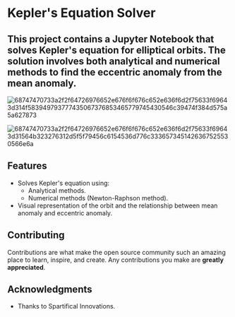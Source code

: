 # Kepler's Equation Solver

 ## This project contains a Jupyter Notebook that solves Kepler's equation for elliptical orbits. The solution involves both analytical and numerical methods to find the eccentric anomaly from the mean anomaly.
![68747470733a2f2f64726976652e676f6f676c652e636f6d2f75633f69643d314f583949793777435067376853465779745430546c39474f384d575a5a627873](https://github.com/Abhishek-465/Kepler-s-Equation/assets/127030695/d5bcea03-31d9-4249-a2a7-6299301a9934)

![68747470733a2f2f64726976652e676f6f676c652e636f6d2f75633f69643d31564b323276312d5f5f79456c6154536d776c3336573451426367525530566e6a](https://github.com/Abhishek-465/Kepler-s-Equation/assets/127030695/ad39af67-80f5-4eed-898f-e3bcbbd5f244)

## Features

- Solves Kepler's equation using:
  - Analytical methods.
  - Numerical methods (Newton-Raphson method).
- Visual representation of the orbit and the relationship between mean anomaly and eccentric anomaly.




## Contributing

Contributions are what make the open source community such an amazing place to learn, inspire, and create. Any contributions you make are **greatly appreciated**.


## Acknowledgments

- Thanks to Spartifical Innovations.

